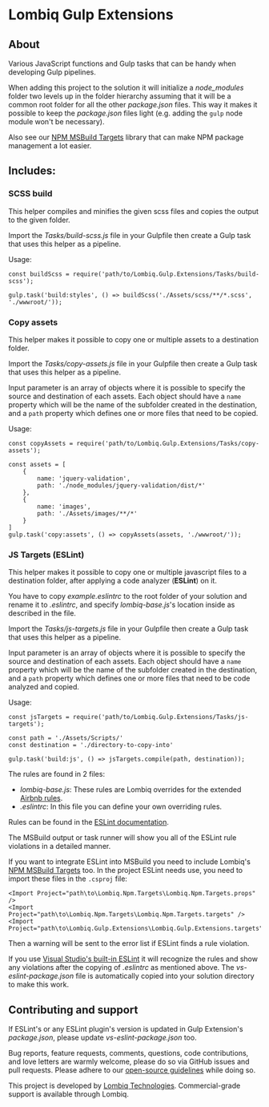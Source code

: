 # Lombiq Gulp Extensions



## About

Various JavaScript functions and Gulp tasks that can be handy when developing Gulp pipelines.

When adding this project to the solution it will initialize a *node_modules* folder two levels up in the folder hierarchy assuming that it will be a common root folder for all the other *package.json* files. This way it makes it possible to keep the *package.json* files light (e.g. adding the `gulp` node module won't be necessary).

Also see our [NPM MSBuild Targets](https://github.com/Lombiq/NPM-Targets) library that can make NPM package management a lot easier.


## Includes:

### SCSS build

This helper compiles and minifies the given scss files and copies the output to the given folder. 

Import the *Tasks/build-scss.js* file in your Gulpfile then create a Gulp task that uses this helper as a pipeline.

Usage:

```
const buildScss = require('path/to/Lombiq.Gulp.Extensions/Tasks/build-scss');

gulp.task('build:styles', () => buildScss('./Assets/scss/**/*.scss', './wwwroot/'));
```

### Copy assets

This helper makes it possible to copy one or multiple assets to a destination folder. 

Import the *Tasks/copy-assets.js* file in your Gulpfile then create a Gulp task that uses this helper as a pipeline.

Input parameter is an array of objects where it is possible to specify the source and destination of each assets. Each object should have a `name` property which will be the name of the subfolder created in the destination, and a `path` property which defines one or more files that need to be copied.

Usage:

```
const copyAssets = require('path/to/Lombiq.Gulp.Extensions/Tasks/copy-assets');

const assets = [        
    {
        name: 'jquery-validation',
        path: './node_modules/jquery-validation/dist/*'
    },
    {
        name: 'images',
        path: './Assets/images/**/*'
    }
]
gulp.task('copy:assets', () => copyAssets(assets, './wwwroot/'));
```

### JS Targets (ESLint)

This helper makes it possible to copy one or multiple javascript files to a destination folder, after applying a code analyzer (**ESLint**) on it.

You have to copy *example.eslintrc* to the root folder of your solution and rename it to *.eslintrc*, and specify *lombiq-base.js*'s location inside as described in the file.

Import the *Tasks/js-targets.js* file in your Gulpfile then create a Gulp task that uses this helper as a pipeline.

Input parameter is an array of objects where it is possible to specify the source and destination of each assets. Each object should have a `name` property which will be the name of the subfolder created in the destination, and a `path` property which defines one or more files that need to be code analyzed and copied.

Usage:
```
const jsTargets = require('path/to/Lombiq.Gulp.Extensions/Tasks/js-targets');

const path = './Assets/Scripts/'
const destination = './directory-to-copy-into'

gulp.task('build:js', () => jsTargets.compile(path, destination));
```

The rules are found in 2 files:
- *lombiq-base.js*: These rules are Lombiq overrides for the extended [Airbnb rules](https://github.com/airbnb/javascript/tree/master/packages/eslint-config-airbnb-base/rules).
- *.eslintrc*: In this file you can define your own overriding rules.

Rules can be found in the [ESLint documentation](https://eslint.org/docs/rules/).

The MSBuild output or task runner will show you all of the ESLint rule violations in a detailed manner.

If you want to integrate ESLint into MSBuild you need to include Lombiq's [NPM MSBuild Targets](https://github.com/Lombiq/NPM-Targets) too.
In the project ESLint needs use, you need to import these files in the `.csproj` file:
```
<Import Project="path\to\Lombiq.Npm.Targets\Lombiq.Npm.Targets.props" />
<Import Project="path\to\Lombiq.Npm.Targets\Lombiq.Npm.Targets.targets" />
<Import Project="path\to\Lombiq.Gulp.Extensions\Lombiq.Gulp.Extensions.targets"/>
```
Then a warning will be sent to the error list if ESLint finds a rule violation.

If you use [Visual Studio's built-in ESLint](https://docs.microsoft.com/en-us/visualstudio/ide/reference/options-text-editor-javascript-linting?view=vs-2019) it will recognize the rules and show any violations after the copying of *.eslintrc* as mentioned above. The *vs-eslint-package.json* file is automatically copied into your solution directory to make this work.


## Contributing and support

If ESLint's or any ESLint plugin's version is updated in Gulp Extension's *package.json*, please update *vs-eslint-package.json* too.

Bug reports, feature requests, comments, questions, code contributions, and love letters are warmly welcome, please do so via GitHub issues and pull requests. Please adhere to our [open-source guidelines](https://lombiq.com/open-source-guidelines) while doing so.

This project is developed by [Lombiq Technologies](https://lombiq.com/). Commercial-grade support is available through Lombiq.
